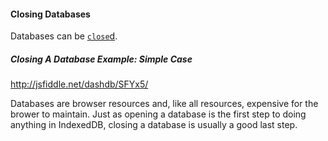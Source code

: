 #### Closing Databases

Databases can be [`close`d](http://www.w3.org/TR/IndexedDB/#dfn-database-close-1).

##### Closing A Database Example: Simple Case

http://jsfiddle.net/dashdb/SFYx5/

Databases are browser resources and, like all resources, expensive for the brower to maintain. Just as opening a database is the first step to doing anything in IndexedDB, closing a database is usually a good last step.